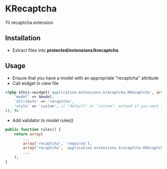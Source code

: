 KRecaptcha
=============================

Yii recaptcha extension

## Installation

* Extract files into **protected/extensions/krecaptcha**

## Usage

* Ensure that you have a model with an appropriate "recaptcha" attribute
* Call widget in view file

```php
<?php $this->widget('application.extensions.krecaptcha.KRecaptcha', array(
    'model' => $model,
    'attribute' => 'recaptcha',
    'style' => 'custom', // "default" or "custom". extend if you want to theme yourself
)); ?>
```

* Add validator to model rules()

```php
public function rules() {
	return array(
		...
		array('recaptcha', 'required'),
		array('recaptcha', 'application.extensions.krecaptcha.KRecaptchaValidator'),
		...
	);
}
```